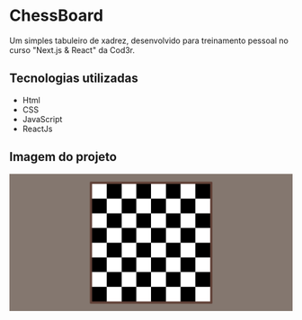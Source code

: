 # ChessBoard
Um simples tabuleiro de xadrez, desenvolvido para treinamento pessoal no curso "Next.js & React" da Cod3r.

## Tecnologias utilizadas
* Html
* CSS
* JavaScript
* ReactJs

## Imagem do projeto
![Projeto](./project.png)
